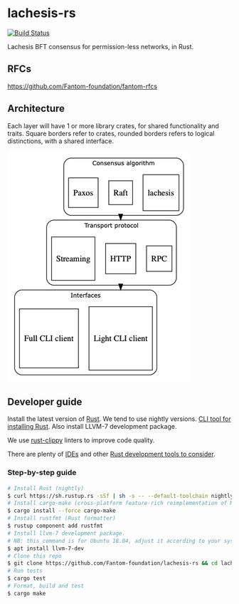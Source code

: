 lachesis-rs
===========
[![Build Status](https://travis-ci.org/Fantom-foundation/lachesis-rs.svg?branch=master)](https://travis-ci.org/Fantom-foundation/lachesis-rs)

Lachesis BFT consensus for permission-less networks, in Rust.

## RFCs

https://github.com/Fantom-foundation/fantom-rfcs

## Architecture
Each layer will have 1 or more library crates, for shared functionality and traits. Square borders refer to crates, rounded borders refers to logical distinctions, with a shared interface.

![Crate relationship](arch.png)

<!--
digraph {
    graph [fontsize=10 fontname="Verdana" compound=true];
    bgcolor=transparent;

    lach[label="lachesis", shape=square]    
    raft[label="Raft", shape=square]
    paxos[label="Paxos", shape=square]
    rpc[label="RPC", shape=square]
    http[label="HTTP", shape=square]
    streaming[label="Streaming", shape=square]
    light[label="Light CLI client", shape=square]
    full[label="Full CLI client", shape=square]
    
    subgraph cluster_consensus {
        bgcolor=white;
        style="rounded"
        labelloc="t";
        label="Consensus algorithm";
        {rank=same lach raft paxos}
    }
    
    subgraph cluster_protocol {
        bgcolor=white;
        style="rounded"
        labelloc="t";
        label="Transport protocol";
        rank=same;
        rpc http streaming
    }
    
    subgraph cluster_interface {
        bgcolor=white;
        style="rounded"
        labelloc="interface";
        label="Interfaces";
        rank=same;
        light full
    }
    
    raft->http[ltail=cluster_consensus,lhead=cluster_protocol,color="black"];
    http->light[ltail=cluster_protocol,lhead=cluster_interface,color="black"];
}
-->

## Developer guide

Install the latest version of [Rust](https://www.rust-lang.org). We tend to use nightly versions. [CLI tool for installing Rust](https://rustup.rs).  Also install LLVM-7 development package.

We use [rust-clippy](https://github.com/rust-lang-nursery/rust-clippy) linters to improve code quality.

There are plenty of [IDEs](https://areweideyet.com) and other [Rust development tools to consider](https://github.com/rust-unofficial/awesome-rust#development-tools).

### Step-by-step guide
```bash
# Install Rust (nightly)
$ curl https://sh.rustup.rs -sSf | sh -s -- --default-toolchain nightly
# Install cargo-make (cross-platform feature-rich reimplementation of Make)
$ cargo install --force cargo-make
# Install rustfmt (Rust formatter)
$ rustup component add rustfmt
# Install llvm-7 development package.
# NB: this command is for Ubuntu 18.04, adjust it according to your system
$ apt install llvm-7-dev
# Clone this repo
$ git clone https://github.com/Fantom-foundation/lachesis-rs && cd lachesis-rs
# Run tests
$ cargo test
# Format, build and test
$ cargo make
```
